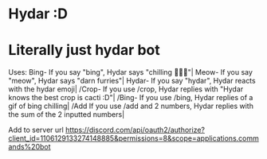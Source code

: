 # Hydar :D
# Literally just hydar bot

Uses:
Bing- If you say "bing", Hydar says "chilling 🥶🥶🥶"|
Meow- If you say "meow", Hydar says "darn furries"|
Hydar- If you say "hydar", Hydar reacts with the hydar emoji|
/Crop- If you use /crop, Hydar replies with "Hydar knows the best crop is cacti :D"|
/Bing- If you use /bing, Hydar replies of a gif of bing chilling|
/Add If you use /add and 2 numbers, Hydar replies with the sum of the 2 inputted numbers|




Add to server url https://discord.com/api/oauth2/authorize?client_id=1106129133274148885&permissions=8&scope=applications.commands%20bot

